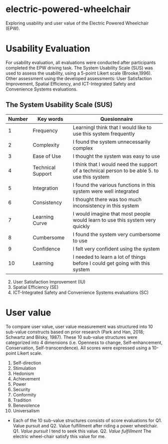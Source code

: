 # electric-powered-wheelchair
Exploring usability and user value of the Electric Powered Wheelchair (EPW). 

# Usability Evaluation
For usability evaluation, all evaluations were conducted after participants completed the EPW driving task.
The System Usability Scale (SUS) was used to assess the usability, using a 5-point Likert scale (Brooke,1996).
Other assessment using the developed assessments: User Satisfaction Improvement, Spatial Efficiency, and ICT-Integrated Safety and Convenience Systems evaluations.

## The System Usability Scale (SUS)
|Number|Key words|Quesionnaire
|-----|-----|-----|
|1|Frequency|LearningI think that I would like to use this system frequently|
|2|Complexity|I found the system unnecessarily complex|
|3|Ease of Use|I thought the system was easy to use|
|4|Technical Support|I think that I would need the support of a technical person to be able 5. to use this system|
|5|Integration|I found the various functions in this system were well integrated|
|6|Consistency|I thought there was too much inconsistency in this system|
|7|Learning Curve|I would imagine that most people would learn to use this system very quickly|
|8|Cumbersome|I found the system very cumbersome to use|
|9|Confidence|I felt very confident using the system|
|10|Learning|I needed to learn a lot of things before I could get going with this system|


2. User Satisfaction Improvement (IU)
3. Spatial Efficiency (SE)
6. ICT-Integrated Safety and Convenience Systems evaluations (SC)

# User value
To compare user value, user value measurement was structured into 10 sub-value constructs based on prior research (Park and Han, 2018; Schwartz and Bilsky, 1987).
These 10 sub-value structures were categorized into 4 dimensions (i.e. Openness to change, Self-enhancement, Conservation, Self-transcendence).
All scores were expressed using a 10-point Likert scale.

1. Self-direction
2. Stimulation
3. Hedonism
4. Achievement
5. Power
6. Security
7. Conformity
8. Tradition
9. Benevolence
10. Universalism
* Each of the 10 sub-value structures consists of score evaluations for Q1. Value pursuit and Q2. Value fulfillment after riding a power wheelchair.
Q1. *Value pursuit* I tend to seek this value. 
Q2. *Value fulfillment* The electric wheel-chair satisfy this value for me. 

